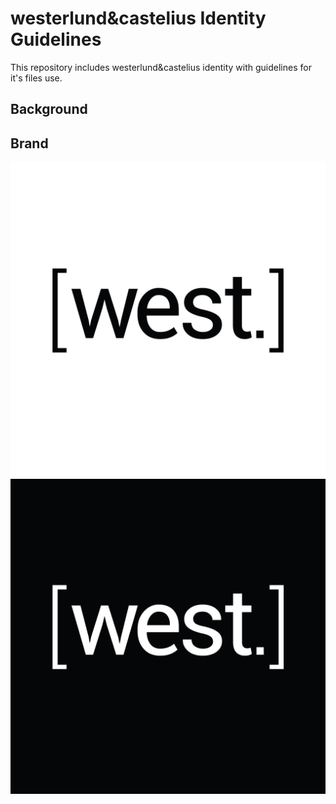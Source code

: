 westerlund&castelius 
Identity Guidelines
=============

This repository includes westerlund&castelius identity with guidelines for it's files use.

Background
-------





Brand
-------

![Alt text](/logo/westerlundh&castelius-logo_black.jpg "")
![Alt text](/logo/westerlundh&castelius-logo_white.jpg "")